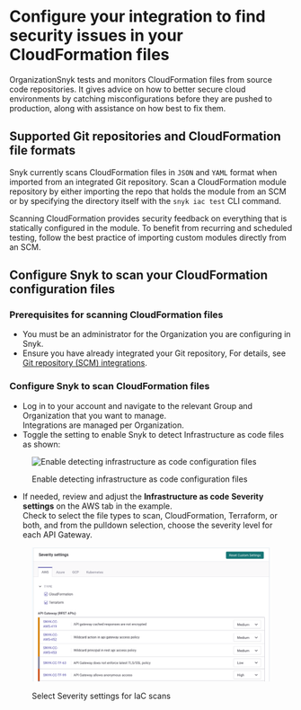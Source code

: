 # Configure your integration to find security issues in your CloudFormation files

OrganizationSnyk tests and monitors CloudFormation files from source code repositories. It gives advice on how to better secure cloud environments by catching misconfigurations before they are pushed to production, along with assistance on how best to fix them.

## Supported Git repositories and CloudFormation file formats

Snyk currently scans CloudFormation files in `JSON` and `YAML` format when imported from an integrated Git repository. Scan a CloudFormation module repository by either importing the repo that holds the module from an SCM or by specifying the directory itself with the `snyk iac test` CLI command.

Scanning CloudFormation provides security feedback on everything that is statically configured in the module. To benefit from recurring and scheduled testing, follow the best practice of importing custom modules directly from an SCM.

## Configure Snyk to scan your CloudFormation configuration files

### **Prerequisites for scanning CloudFormation files**

* You must be an administrator for the Organization you are configuring in Snyk.
* Ensure you have already integrated your Git repository, For details, see [Git repository (SCM) integrations](../../../integrations/git-repository-scm-integrations/).

### **Configure Snyk to scan CloudFormation files**

* Log in to your account and navigate to the relevant Group and Organization that you want to manage.\
  Integrations are managed per Organization.
* Toggle the setting to enable Snyk to detect Infrastructure as code files as shown:

<figure><img src="../../../.gitbook/assets/snyk-iac-enable.png" alt="Enable detecting infrastructure as code configuration files"><figcaption><p>Enable detecting infrastructure as code configuration files</p></figcaption></figure>

* If needed, review and adjust the **Infrastructure as code** **Severity settings** on the AWS tab in the example.\
  Check to select the file types to scan, CloudFormation, Terraform, or both, and from the pulldown selection, choose the severity level for each API Gateway.

<figure><img src="../../../.gitbook/assets/image (107) (1) (1) (1) (1) (1) (1) (1) (1) (1) (1) (1) (1) (1) (1) (1) (1) (1) (1) (1) (1) (1) (1) (1) (1) (1) (1) (1) (1) (1) (1) (1) (1) (1) (1) (1) (1) (3).png" alt="Select Severity settings for IaC scans"><figcaption><p>Select Severity settings for IaC scans</p></figcaption></figure>

